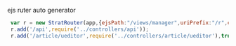 
ejs ruter auto generator

```javascript
 var r = new StratRouter(app,{ejsPath:"/views/manager",uriPrefix:"/r",controllers:"controllers"});
 r.add('/api',require('../controllers/api'));
 r.add('/article/ueditor',require('../controllers/article/ueditor'),true);
```
